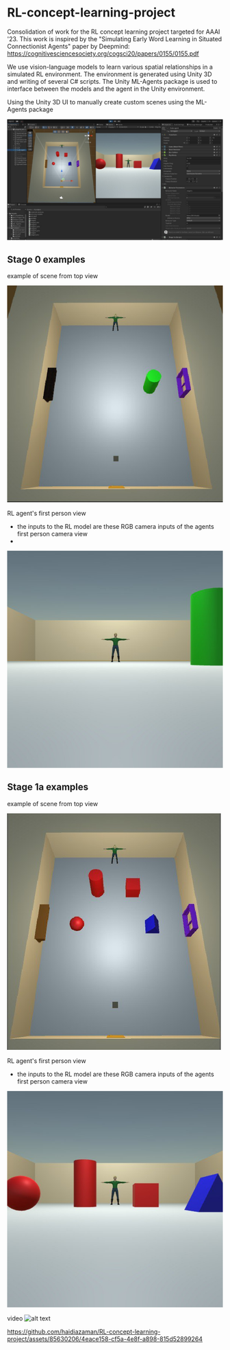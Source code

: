 # RL-concept-learning-project
Consolidation of work for the RL concept learning project targeted for AAAI '23.
This work is inspired by the "Simulating Early Word Learning in Situated Connectionist Agents" paper by Deepmind: https://cognitivesciencesociety.org/cogsci20/papers/0155/0155.pdf

We use vision-language models to learn various spatial relationships in a simulated RL environment. The environment is generated using Unity 3D and writing of several C# scripts. The Unity ML-Agents package is used to interface between the models and the agent in the Unity environment.


Using the Unity 3D UI to manually create custom scenes using the ML-Agents package

![alt text](https://github.com/haidiazaman/RL-concept-learning-project/blob/main/imgs/mlagents_s1a_unity_ui.jpg)


## Stage 0 examples
example of scene from top view

![alt text](https://github.com/haidiazaman/RL-concept-learning-project/blob/main/imgs/s0_topcamera.jpg)

RL agent's first person view 
- the inputs to the RL model are these RGB camera inputs of the agents first person camera view
- 
![alt text](https://github.com/haidiazaman/RL-concept-learning-project/blob/main/imgs/s0_agentcamera.jpg)


## Stage 1a examples
example of scene from top view

![alt text](https://github.com/haidiazaman/RL-concept-learning-project/blob/main/imgs/s1a_topcamera.jpg)

RL agent's first person view 
- the inputs to the RL model are these RGB camera inputs of the agents first person camera view
  
![alt text](https://github.com/haidiazaman/RL-concept-learning-project/blob/main/imgs/s1a_agentcamera.jpg)


video
![alt text](https://github.com/haidiazaman/RL-concept-learning-project/blob/main/imgs/s1a_example_movement.gif)

https://github.com/haidiazaman/RL-concept-learning-project/assets/85630206/4eace158-cf5a-4e8f-a898-815d52899264



